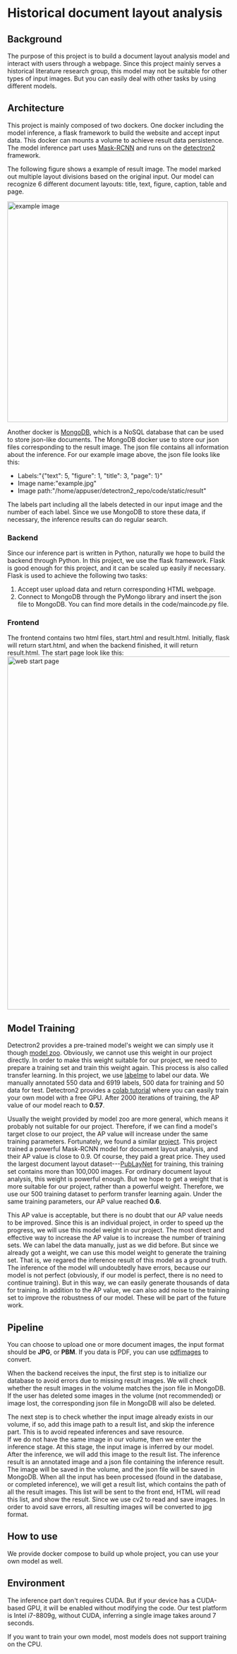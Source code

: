 # Historical document layout analysis

## Background
The purpose of this project is to build a document layout analysis model and interact with users through a webpage. Since this project mainly serves a historical literature research group, this model may not be suitable for other types of input images. But you can easily deal with other tasks by using different models.

## Architecture
This project is mainly composed of two dockers. One docker including the model inference, a flask framework to build the website and accept input data. This docker can mounts a volume to achieve result data persistence. The model inference part uses [Mask-RCNN](https://arxiv.org/abs/1703.06870) and runs on the [detectron2](https://github.com/facebookresearch/detectron2) framework. 

The following figure shows a example of result image. The model marked out multiple layout divisions based on the original input. Our model can recognize 6 different document layouts: title, text, figure, caption, table and page. 

<img src="image/example.jpg" text-align:center alt="example image" width="500">  

Another docker is [MongoDB](https://www.mongodb.com/), which is a NoSQL database that can be used to store json-like documents. The MongoDB docker use to store our json files corresponding to the result image. The json file contains all information about the inference. For our example image above, the json file looks like this:
* Labels:"{"text": 5, "figure": 1, "title": 3, "page": 1}"
* Image name:"example.jpg"
* Image path:"/home/appuser/detectron2_repo/code/static/result"  

The labels part including all the labels detected in our input image and the number of each label. Since we use MongoDB to store these data, if necessary, the inference results can do regular search.

### Backend
Since our inference part is written in Python, naturally we hope to build the backend through Python. In this project, we use the flask framework. Flask is good enough for this project, and it can be scaled up easily if necessary. Flask is used to achieve the following two tasks:
1. Accept user upload data and return corresponding HTML webpage.
2. Connect to MongoDB through the PyMongo library and insert the json file to MongoDB.
You can find more details in the code/maincode.py file.

### Frontend
The frontend contains two html files, start.html and result.html. Initially, flask will return start.html, and when the backend finished, it will return result.html. 
The start page look like this:
<img src="image/start.png" text-align:center alt="web start page" width="800"> 



## Model Training
Detectron2 provides a pre-trained model's weight we can simply use it though [model zoo](https://github.com/facebookresearch/detectron2/blob/master/MODEL_ZOO.md). Obviously, we cannot use this weight in our project directly. In order to make this weight suitable for our project, we need to prepare a training set and train this weight again. This process is also called transfer learning. In this project, we use [labelme](https://github.com/wkentaro/labelme) to label our data. We manually annotated 550 data and 6919 labels, 500 data for training and 50 data for test. Detectron2 provides a [colab tutorial](https://colab.research.google.com/drive/16jcaJoc6bCFAQ96jDe2HwtXj7BMD_-m5) where you can easily train your own model with a free GPU. 
After 2000 iterations of training, the AP value of our model reach to **0.57**. 

Usually the weight provided by model zoo are more general, which means it probably not suitable for our project. Therefore, if we can find a model's target close to our project, the AP value will increase under the same training parameters. Fortunately, we found a similar [project](https://github.com/hpanwar08/detectron2). This project trained a powerful Mask-RCNN model for document layout analysis, and their AP value is close to 0.9. Of course, they paid a great price. They used the largest document layout dataset---[PubLayNet](https://github.com/ibm-aur-nlp/PubLayNet) for training, this training set contains more than 100,000 images. For ordinary document layout analysis, this weight is powerful enough. But we hope to get a weight that is more suitable for our project, rather than a powerful weight. Therefore, we use our 500 training dataset to perform transfer learning again. 
Under the same training parameters, our AP value reached **0.6**. 

This AP value is acceptable, but there is no doubt that our AP value needs to be improved. Since this is an individual project, in order to speed up the progress, we will use this model weight in our project. The most direct and effective way to increase the AP value is to increase the number of training sets. We can label the data manually, just as we did before. But since we already got a weight, we can use this model weight to generate the training set. That is, we regared the inference result of this model as a ground truth. The inference of the model will undoubtedly have errors, because our model is not perfect (obviously, if our model is perfect, there is no need to continue training). But in this way, we can easily generate thousands of data for training. In addition to the AP value, we can also add noise to the training set to improve the robustness of our model. These will be part of the future work.


## Pipeline
You can choose to upload one or more document images, the input format should be **JPG**, or **PBM**. If you data is PDF, you can use [pdfimages](https://github.com/facebookresearch/detectron2) to convert. 

When the backend receives the input, the first step is to initialize our database to avoid errors due to missing result images. We will check whether the result images in the volume matches the json file in MongoDB. If the user has deleted some images in the volume (not recommended) or image lost, the corresponding json file in MongoDB will also be deleted. 

The next step is to check whether the input image already exists in our volume, if so, add this image path to a result list, and skip the inference part. This is to avoid repeated inferences and save resource.  
If we do not have the same image in our volume, then we enter the inference stage. At this stage, the input image is inferred by our model. After the inference, we will add this image to the result list.
The inference result is an annotated image and a json file containing the inference result. The image will be saved in the volume, and the json file will be saved in MongoDB. 
When all the input has been processed (found in the database, or completed inference), we will get a result list, which contains the path of all the result images. This list will be sent to the front end, HTML will read this list, and show the result. Since we use cv2 to read and save images. In order to avoid save errors, all resulting images will be converted to jpg format.

## How to use
We provide docker compose to build up whole project, you can use your own model as well.

## Environment
The inference part don't requires CUDA. But if your device has a CUDA-based GPU, it will be enabled without modifying the code. Our test platform is Intel i7-8809g, without CUDA, inferring a single image takes around 7 seconds. 

If you want to train your own model, most models does not support training on the CPU.

